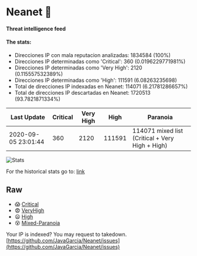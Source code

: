 # Neanet :hocho:
#### Threat intelligence feed
#### The stats:

- Direcciones IP con mala reputacion analizadas: 1834584 (100%)
- Direcciones IP determinadas como 'Critical':  360 (0.0196229771981%)
- Direcciones IP determinadas como 'Very High':  2120 (0.115557532389%)
- Direcciones IP determinadas como 'High':  111591 (6.08263235698)
- Total de direcciones IP indexadas en Neanet:  114071 (6.21781286657%)
- Total de direcciones IP descartadas en Neanet:  1720513 (93.7821871334%)

| Last Update | Critical | Very High | High | Paranoia |
| --- | --- | --- | --- | --- |
| 2020-09-05 23:01:44 | 360 | 2120 | 111591 | 114071 mixed list (Critical + Very High + High)|

![Stats](https://docs.google.com/spreadsheets/d/e/2PACX-1vSnaNMIXVabIpDJjufMlzH7poXnshF3mgd8Is1g9ytUEzVsP5my4Trn8f-xkoLLQ38xpL3HtmUexLo6/pubchart?oid=501124687&format=image)

For the historical stats go to: [link](/stats.csv)
## Raw
- :scream: [Critical](https://raw.githubusercontent.com/JavaGarcia/Neanet/master/blacklists/neanet_critical.txt)
- :fearful: [VeryHigh](https://raw.githubusercontent.com/JavaGarcia/Neanet/master/blacklists/neanet_veryHigh.txtt)
- :frowning: [High](https://raw.githubusercontent.com/JavaGarcia/Neanet/master/blacklists/neanet_high.txt)
- :dizzy_face: [Mixed-Paranoia](https://raw.githubusercontent.com/JavaGarcia/Neanet/master/blacklists/neanet_all.txt)


Your IP is indexed? You may request to takedown. [https://github.com/JavaGarcia/Neanet/issues](https://github.com/JavaGarcia/Neanet/issues)
































































































































































































































































































































































































































































































































































































